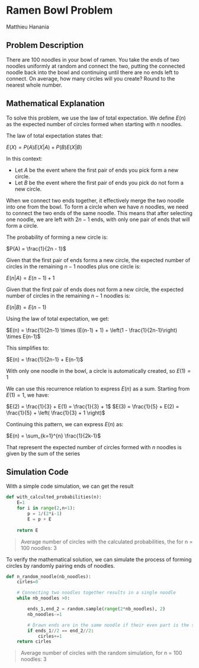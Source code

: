 # Ramen Bowl Problem
Matthieu Hanania

## Problem Description

There are 100 noodles in your bowl of ramen. You take the ends of two noodles uniformly at random and connect the two, putting the connected noodle back into the bowl and continuing until there are no ends left to connect. On average, how many circles will you create? Round to the nearest whole number.

## Mathematical Explanation

To solve this problem, we use the law of total expectation. We define $E(n)$ as the expected number of circles formed when starting with $n$ noodles.

The law of total expectation states that:

 $E(X) = P(A)E(X|A) + P(B)E(X|B)$

In this context:
- Let $A$ be the event where the first pair of ends you pick form a new circle.
- Let $B$ be the event where the first pair of ends you pick do not form a new circle.

When we connect two ends together, it effectively merge the two noodle into one from the bowl. To form a circle when we have $n$ noodles, we need to connect the two ends of the same noodle. This means that after selecting one noodle, we are left with $2n-1$ ends, with only one pair of ends that will form a circle.

The probability of forming a new circle is:

$P(A) = \frac{1}{2n - 1}$ 


Given that the first pair of ends forms a new circle, the expected number of circles in the remaining $n-1$ noodles plus one circle is:

$E(n | A) = E(n-1) + 1$

Given that the first pair of ends does not form a new circle, the expected number of circles in the remaining $n-1$ noodles is:

$E(n | B) = E(n-1)$

Using the law of total expectation, we get:

$E(n) = \frac{1}{2n-1} \times (E(n-1) + 1) + \left(1 - \frac{1}{2n-1}\right) \times E(n-1)$

This simplifies to:

$E(n) = \frac{1}{2n-1} + E(n-1)$

With only one noodle in the bowl, a circle is automatically created, so $E(1)=1$

We can use this recurrence relation to express $E(n)$ as a sum. Starting from $E(1) = 1$, we have:

$E(2) = \frac{1}{3} + E(1) = \frac{1}{3} + 1$
$E(3) = \frac{1}{5} + E(2) = \frac{1}{5} + \left( \frac{1}{3} + 1 \right)$

Continuing this pattern, we can express $E(n)$ as:

$E(n) = \sum_{k=1}^{n} \frac{1}{2k-1}$

That represent the expected number of circles formed with $n$ noodles is given by the sum of the series



## Simulation Code

With a simple code simulation, we can get the result

```python
def with_calculted_probabilities(n):
    E=1
    for i in range(2,n+1):
        p = 1/(2*i-1)
        E = p + E
    
    return E
```
> Average number of circles with the calculated probabilities, the for n = 100 noodles: 3


To verify the mathematical solution, we can simulate the process of forming circles by randomly pairing ends of noodles. 

```python
def n_random_noodle(nb_noodles):
    cirles=0

    # Connecting two noodles together results in a single noodle
    while nb_noodles >0:

        ends_1,end_2 = random.sample(range(2*nb_noodles), 2)
        nb_noodles-=1

        # Drawn ends are in the same noodle if their even part is the same (0 and 1, 1 and 2, ...)
        if ends_1//2 == end_2//2:
            cirles+=1
    return cirles    
```
> Average number of circles with the random simulation, for n = 100 noodles: 3
